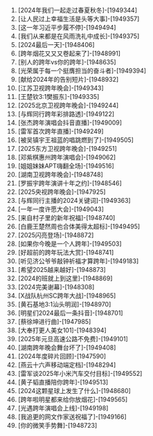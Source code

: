 
1. [2024年我们一起走过春夏秋冬]-[1949344]
1. [让人民过上幸福生活是头等大事]-[1949357]
1. [这一年习近平步履不停]-[1949494]
1. [我们从来都是在风雨洗礼中成长]-[1949375]
1. [2024最后一天]-[1948406]
1. [跨年烟花又又又卷起来了]-[1948991]
1. [别人的跨年vs你的跨年]-[1948635]
1. [光荣属于每一个挺膺担当的奋斗者]-[1949394]
1. [献给2024年的告别短片]-[1948932]
1. [江苏卫视跨年晚会]-[1949343]
1. [王楚钦3:1樊振东]-[1949335]
1. [2025北京卫视跨年晚会]-[1949244]
1. [与辉同行跨年彩排路透]-[1949122]
1. [张杰跨年演唱会抖音直播]-[1949009]
1. [雷军首次跨年直播]-[1949249]
1. [被吴镇宇王祖蓝的唱跳燃到了]-[1949505]
1. [2025东方卫视跨年晚会]-[1949251]
1. [邓紫棋惠州跨年演唱会]-[1949062]
1. [姐姐妹妹APT嗨翻全场]-[1949516]
1. [湖南卫视跨年晚会]-[1948748]
1. [罗振宇跨年演讲十年之约]-[1948546]
1. [2025央视跨年晚会]-[1947925]
1. [与辉同行主播的2024关键词]-[1949363]
1. [一年一度许愿大会]-[1949043]
1. [来自村子里的新年祝福]-[1948740]
1. [白鹿王楚然周也合体美得太超标]-[1949495]
1. [2025闪亮登场]-[1948872]
1. [如果你今晚是一个人跨年]-[1949503]
1. [好超前的跨年玩法大赏]-[1948741]
1. [听见济公爷爷敲钟祈福才算跨年]-[1949183]
1. [希望2025越来越好]-[1948873]
1. [2024的班就上到这里]-[1948869]
1. [2024完美谢幕]-[1948308]
1. [X战队杭州SC跨年大战]-[1948965]
1. [黄石基地3:1汕头明润]-[1948970]
1. [明星们2024最后一条抖音]-[1948701]
1. [蔡徐坤进行曲]-[1947985]
1. [大奉打更人美女101]-[1948394]
1. [2025年元旦高速公路不免费]-[1949101]
1. [湖南跨年晚会舞台坏了]-[1949408]
1. [2024年度碎片回顾]-[1947590]
1. [燕云十六声移动端定档]-[1948294]
1. [雷军谈2025年小米汽车交付目标]-[1949552]
1. [黄子韬直播陪你跨年]-[1949513]
1. [2024这颗星球上发生了什么]-[1948680]
1. [跨年啦明星都来给你放烟花]-[1949565]
1. [光遇跨年演唱会上线]-[1949198]
1. [我追更的网文作家送祝福了]-[1949166]
1. [你的微笑手势舞]-[1948723]